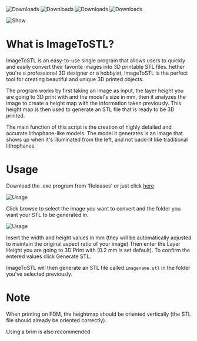 ![Downloads](https://img.shields.io/github/downloads/creepymemes/imagetostl/total)
![Downloads](https://img.shields.io/github/v/release/creepymemes/imagetostl)
![Downloads](https://img.shields.io/github/license/creepymemes/imagetostl)
![Downloads](https://img.shields.io/github/last-commit/creepymemes/imagetostl?color=red)

![Show](https://i.imgur.com/bgk3A0F.jpg)

What is ImageToSTL?
=====

ImageToSTL is an easy-to-use single program that allows users to quickly and easily convert their favorite images into 3D printable STL files. hether you're a professional 3D designer or a hobbyist, ImageToSTL is the perfect tool for creating beautiful and unique 3D printed objects.

The program works by first taking an image as input, the layer height you are going to 3D print with and the model's size in mm, then it analyzes the image to create a height map with the information taken previously. This height map is then used to generate an STL file that is ready to be 3D printed.

The main function of this script is the creation of highly detailed and accurate lithophane-like models. The model it generates is an image that shows up when it's illuminated from the left, and not back-lit like traditional lithophanes.

Usage
=====

Download the .exe program from 'Releases' or just click [here](https://github.com/CreepyMemes/ImageToSTL/releases/download/v1.0/ImageToSTL.exe)

![Usage](https://i.imgur.com/IknMLaJ.png)

Click browse to select the image you want to convert and the folder you want your STL to be generated in.

![Usage](https://i.imgur.com/p8fROoN.png)

Insert the width and height values in mm (they will be automatically adjusted to maintain the original aspect ratio of your image)
Then enter the Layer Height you are going to 3D Print with (0.2 mm is set default). To confirm the entered values click Generate STL. 

ImageToSTL will then generate an STL file called `imagename.stl` in the folder you've selected previously.

Note
======

When printing on FDM, the heightmap should be oriented vertically (the STL file should already be oriented correctly).

Using a brim is also recommended
